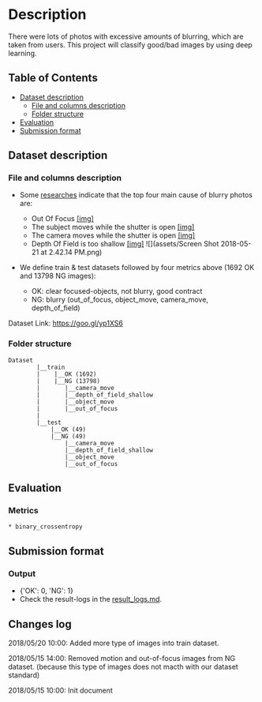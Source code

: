 # Description
There were lots of photos with excessive amounts of blurring, which are taken from users. This project will classify good/bad images by using deep learning.

## Table of Contents

* [Dataset description](#dataset-description)
  * [File and columns description](#file-and-columns-description)
  * [Folder structure](#folder-structure)
* [Evaluation](#dvaluation)
* [Submission format](#dubmission-format)

## Dataset description

### File and columns description
* Some [researches](http://www.digital-photo-secrets.com/tip/129/the-top-4-causes-of-blurry-photos-and-how-to-fix-them/) indicate that the top four main cause of blurry photos are:
    - Out Of Focus [[img]](https://gitlab.com/marknguyen/blurry_classification/blob/master/assets/out_of_focus.JPG)
    - The subject moves while the shutter is open [[img]](https://gitlab.com/marknguyen/blurry_classification/blob/master/assets/object_move.JPG)
    - The camera moves while the shutter is open [[img]](https://gitlab.com/marknguyen/blurry_classification/blob/master/assets/camera_move.JPG)
    - Depth Of Field is too shallow [[img]](https://gitlab.com/marknguyen/blurry_classification/blob/master/assets/depth_of_field_shallow.JPG)
![](assets/Screen Shot 2018-05-21 at 2.42.14 PM.png)

* We define train & test datasets followed by four metrics above (1692 OK and 13798 NG images): 
    - OK: clear focused-objects, not blurry, good contract
    - NG:  blurry (out_of_focus, object_move, camera_move, depth_of_field)

Dataset Link: https://goo.gl/yp1XS6


### Folder structure
    Dataset
            |__train
            |    |__OK (1692)
            |    |__NG (13798)
            |       |__camera_move
            |       |__depth_of_field_shallow
            |       |__object_move
            |       |__out_of_focus
            |
            |__test
                |__OK (49)
                |__NG (49)
                    |__camera_move
                    |__depth_of_field_shallow
                    |__object_move
                    |__out_of_focus
## Evaluation
### Metrics
    * binary_crossentropy
       

## Submission format
### Output
* {'OK': 0, 'NG': 1}
* Check the result-logs in the [result_logs.md](https://gitlab.com/marknguyen/blurry_classification/blob/master/result_logs.md).

## Changes log

2018/05/20 10:00: Added more type of images into train dataset.

2018/05/15 14:00: Removed motion and out-of-focus images from NG dataset. (because this type of images does not macth with our dataset standard)

2018/05/15 10:00: Init document



